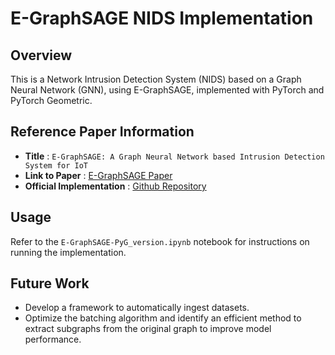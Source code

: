 # E-GraphSAGE NIDS Implementation

## Overview
This is a Network Intrusion Detection System (NIDS) based on a Graph Neural Network (GNN), using E-GraphSAGE, implemented with PyTorch and PyTorch Geometric.


## Reference Paper Information
- **Title** : `E-GraphSAGE: A Graph Neural Network based Intrusion Detection System for IoT`
- **Link to Paper** : [E-GraphSAGE Paper](https://arxiv.org/abs/2103.16329)
- **Official Implementation** : [Github Repository](https://github.com/waimorris/E-GraphSAGE/tree/master?tab=readme-ov-file)

## Usage
Refer to the `E-GraphSAGE-PyG_version.ipynb` notebook for instructions on running the implementation.

## Future Work
- Develop a framework to automatically ingest datasets.
- Optimize the batching algorithm and identify an efficient method to extract subgraphs from the original graph to improve model performance.